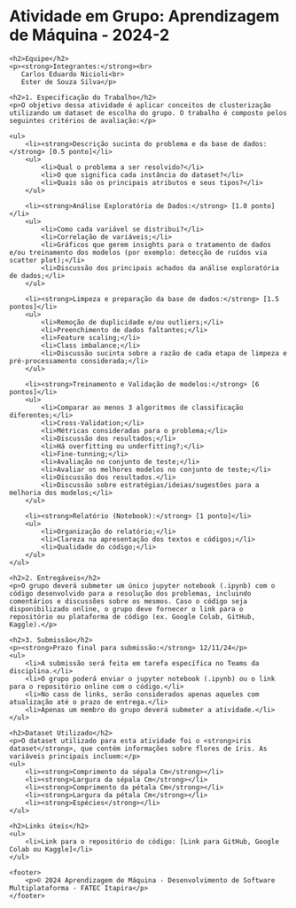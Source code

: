 <!DOCTYPE html>
<html lang="pt-br">
<head>
    <meta charset="UTF-8">
    <meta name="viewport" content="width=device-width, initial-scale=1.0">
    <title>Atividade de Aprendizagem de Máquina - 2024-2</title>
</head>
<body>
    <h1>Atividade em Grupo: Aprendizagem de Máquina - 2024-2</h1>

    <h2>Equipe</h2>
    <p><strong>Integrantes:</strong><br>
       Carlos Eduardo Nicioli<br>
       Ester de Souza Silva</p>

    <h2>1. Especificação do Trabalho</h2>
    <p>O objetivo dessa atividade é aplicar conceitos de clusterização utilizando um dataset de escolha do grupo. O trabalho é composto pelos seguintes critérios de avaliação:</p>
    
    <ul>
        <li><strong>Descrição sucinta do problema e da base de dados:</strong> [0.5 ponto]</li>
        <ul>
            <li>Qual o problema a ser resolvido?</li>
            <li>O que significa cada instância do dataset?</li>
            <li>Quais são os principais atributos e seus tipos?</li>
        </ul>

        <li><strong>Análise Exploratória de Dados:</strong> [1.0 ponto]</li>
        <ul>
            <li>Como cada variável se distribui?</li>
            <li>Correlação de variáveis;</li>
            <li>Gráficos que gerem insights para o tratamento de dados e/ou treinamento dos modelos (por exemplo: detecção de ruídos via scatter plot);</li>
            <li>Discussão dos principais achados da análise exploratória de dados;</li>
        </ul>

        <li><strong>Limpeza e preparação da base de dados:</strong> [1.5 pontos]</li>
        <ul>
            <li>Remoção de duplicidade e/ou outliers;</li>
            <li>Preenchimento de dados faltantes;</li>
            <li>Feature scaling;</li>
            <li>Class imbalance;</li>
            <li>Discussão sucinta sobre a razão de cada etapa de limpeza e pré-processamento considerada;</li>
        </ul>

        <li><strong>Treinamento e Validação de modelos:</strong> [6 pontos]</li>
        <ul>
            <li>Comparar ao menos 3 algoritmos de classificação diferentes;</li>
            <li>Cross-Validation;</li>
            <li>Métricas consideradas para o problema;</li>
            <li>Discussão dos resultados;</li>
            <li>Há overfitting ou underfitting?;</li>
            <li>Fine-tunning;</li>
            <li>Avaliação no conjunto de teste;</li>
            <li>Avaliar os melhores modelos no conjunto de teste;</li>
            <li>Discussão dos resultados.</li>
            <li>Discussão sobre estratégias/ideias/sugestões para a melhoria dos modelos;</li>
        </ul>

        <li><strong>Relatório (Notebook):</strong> [1 ponto]</li>
        <ul>
            <li>Organização do relatório;</li>
            <li>Clareza na apresentação dos textos e códigos;</li>
            <li>Qualidade do código;</li>
        </ul>
    </ul>

    <h2>2. Entregáveis</h2>
    <p>O grupo deverá submeter um único jupyter notebook (.ipynb) com o código desenvolvido para a resolução dos problemas, incluindo comentários e discussões sobre os mesmos. Caso o código seja disponibilizado online, o grupo deve fornecer o link para o repositório ou plataforma de código (ex. Google Colab, GitHub, Kaggle).</p>

    <h2>3. Submissão</h2>
    <p><strong>Prazo final para submissão:</strong> 12/11/24</p>
    <ul>
        <li>A submissão será feita em tarefa específica no Teams da disciplina.</li>
        <li>O grupo poderá enviar o jupyter notebook (.ipynb) ou o link para o repositório online com o código.</li>
        <li>No caso de links, serão considerados apenas aqueles com atualização até o prazo de entrega.</li>
        <li>Apenas um membro do grupo deverá submeter a atividade.</li>
    </ul>

    <h2>Dataset Utilizado</h2>
    <p>O dataset utilizado para esta atividade foi o <strong>iris dataset</strong>, que contém informações sobre flores de íris. As variáveis principais incluem:</p>
    <ul>
        <li><strong>Comprimento da sépala Cm</strong></li>
        <li><strong>Largura da sépala Cm</strong></li>
        <li><strong>Comprimento da pétala Cm</strong></li>
        <li><strong>Largura da pétala Cm</strong></li>
        <li><strong>Espécies</strong></li>
    </ul>

    <h2>Links úteis</h2>
    <ul>
        <li>Link para o repositório do código: [Link para GitHub, Google Colab ou Kaggle]</li>
    </ul>

    <footer>
        <p>© 2024 Aprendizagem de Máquina - Desenvolvimento de Software Multiplataforma - FATEC Itapira</p>
    </footer>
</body>
</html>
